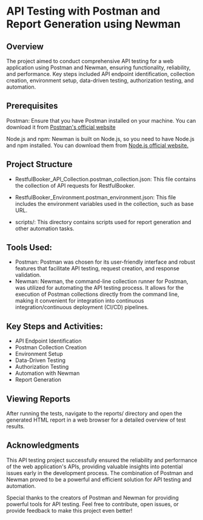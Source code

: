 # API Testing with Postman and Report Generation using Newman

## Overview
The project aimed to conduct comprehensive API testing for a web application using Postman and Newman, ensuring functionality, reliability, and performance. Key steps included API endpoint identification, collection creation, environment setup, data-driven testing, authorization testing, and automation.

## Prerequisites
Postman: Ensure that you have Postman installed on your machine. You can download it from [Postman's official website](https://www.postman.com/downloads/)

Node.js and npm: Newman is built on Node.js, so you need to have Node.js and npm installed. You can download them from [Node.js official website.](https://nodejs.org/en)

## Project Structure
- RestfulBooker_API_Collection.postman_collection.json: This file contains the collection of API requests for RestfulBooker.

- RestfulBooker_Environment.postman_environment.json: This file includes the environment variables used in the collection, such as base URL.

- scripts/: This directory contains scripts used for report generation and other automation tasks.


## Tools Used:
- Postman: Postman was chosen for its user-friendly interface and robust features that facilitate API testing, request creation, and response validation.
- Newman: Newman, the command-line collection runner for Postman, was utilized for automating the API testing process. It allows for the execution of Postman collections directly from the command line, making it convenient for integration into continuous integration/continuous deployment (CI/CD) pipelines.

## Key Steps and Activities:
- API Endpoint Identification
- Postman Collection Creation
- Environment Setup
- Data-Driven Testing
- Authorization Testing
- Automation with Newman
- Report Generation

## Viewing Reports
After running the tests, navigate to the reports/ directory and open the generated HTML report in a web browser for a detailed overview of test results.

## Acknowledgments
This API testing project successfully ensured the reliability and performance of the web application's APIs, providing valuable insights into potential issues early in the development process. The combination of Postman and Newman proved to be a powerful and efficient solution for API testing and automation.

Special thanks to the creators of Postman and Newman for providing powerful tools for API testing. Feel free to contribute, open issues, or provide feedback to make this project even better!
